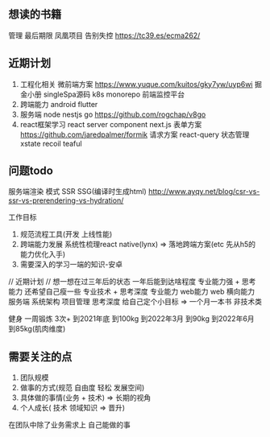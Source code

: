 
## 想读的书籍
管理
  最后期限
  凤凰项目
  告别失控
 https://tc39.es/ecma262/ 


## 近期计划
1. 工程化相关 
   微前端方案 https://www.yuque.com/kuitos/gky7yw/uyp6wi 掘金小册  singleSpa源码
   k8s
   monorepo
   前端监控平台
2. 跨端能力
   android
   flutter
3. 服务端
    node  nestjs
    go  https://github.com/rogchap/v8go
4. react框架学习
   react server component
   next.js
   表单方案
   https://github.com/jaredpalmer/formik
   请求方案
   react-query
   状态管理
   xstate
   recoil
   teaful

## 问题todo
服务端渲染 模式 SSR   SSG(编译时生成html) 
http://www.ayqy.net/blog/csr-vs-ssr-vs-prerendering-vs-hydration/


工作目标
1. 规范流程工具(开发 上线性能)
2. 跨端能力发展  系统性梳理react native(lynx) => 落地跨端方案(etc  先从h5的能力优化入手)
3. 需要深入的学习一端的知识-安卓


// 近期计划
// 想一想在过三年后的状态
一年后能到达啥程度 专业能力强 + 思考能力 还希望自己瘦一些
专业技术 + 思考深度
专业能力 
web能力  web
横向能力  服务端 系统架构  项目管理
思考深度 给自己定个小目标 => 一个月一本书 非技术类 

健身
一周锻炼 3次+ 
到2021年底 到100kg
到2022年3月  到90kg
到2022年6月  到85kg(肌肉维度)

## 需要关注的点

1. 团队规模
2. 做事的方式(规范 自由度 轻松 发展空间)
3. 具体做的事情(业务 + 技术) => 长期的视角
4. 个人成长( 技术 领域知识  => 晋升) 


在团队中除了业务需求上 自己能做的事






























